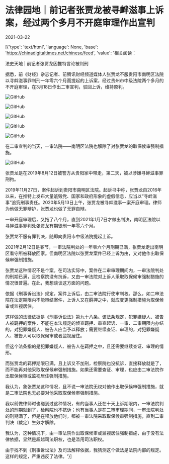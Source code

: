 # 法律园地｜前记者张贾龙被寻衅滋事上诉案，经过两个多月不开庭审理作出宣判

2021-03-22

[{'type': 'text/html', 'language': None, 'base': 'https://chinadigitaltimes.net/chinese/feed', 'value': '相关阅读：



法史天地 | 前记者张贾龙因推特言论被判刑



据悉，前《财经》杂志记者、前腾讯财经频道媒体人张贾龙不服贵阳市南明区法院以寻衅滋事罪判刑一年零六个月而提起的上诉案，经过贵州市中级法院两个多月的不开庭审理，在3月18日作出二审宣判，驳回上诉，维持原判。

![GitHub](https://chinadigitaltimes.net/chinese/files/2021/03/post-663888-6059039fab612.)

![GitHub](https://chinadigitaltimes.net/chinese/files/2021/03/post-663888-605903a1e0494.)

![GitHub](https://chinadigitaltimes.net/chinese/files/2021/03/post-663888-605903a448d81.)

![GitHub](https://chinadigitaltimes.net/chinese/files/2021/03/post-663888-605903a690278.)

![GitHub](https://chinadigitaltimes.net/chinese/files/2021/03/post-663888-605903a872eea.)

在二审宣判的当天，一审法院——南明区法院也解除了对张贾龙的取保候审强制措施。

![GitHub](https://chinadigitaltimes.net/chinese/files/2021/03/post-663888-605903aa4ed2f.)

张贾龙是在2019年8月12日被警方从贵阳家中带走，第二天，被以涉嫌寻衅滋事罪刑拘。

2019年11月27日，案件起诉到贵阳市南明区法院。起诉书中称，张贾龙自2016年以来，在推特上发布大量诋毁党、国家和政府形象的虚假信息，应当以“寻衅滋事”追究刑事责任。2020年5月13日上午，张贾龙被寻衅滋事一案开庭审理。律师为他做无罪辩护，张贾龙也做了无罪自辩。

一审开庭审理后，又拖了八个月，直到2021年1月7日才做出判决，南明区法院以寻衅滋事罪判处张贾龙有期徒刑一年零六个月。

张贾龙不服有罪判决，随即向贵阳市中级法院提起上诉。

2021年2月12日是春节，一审法院判处的一年零六个月刑期已满，张贾龙走出南明区看守所被释放回家。但南明区法院以张贾龙案件已经上诉为由，又对他作出取保候审强制措施。

张贾龙这种情况不是个案。在司法实际中，案件在二审审理期间内，一审法院判处的刑期已满，且检察院没有抗诉，又由一审法院对上诉人采取取保候审强制措施的情况很普遍。在此，我想谈谈这方面的问题。

依据《刑事诉讼法》规定，案件上诉后，由二审法院行使审判权。那么，如二审法院在法定期限内不能审结案件，上诉人又在羁押之中，就应变更强制措施为取保候审或监视居住。

这样做的法律依据是《刑事诉讼法》第九十八条。该法条规定，犯罪嫌疑人、被告人被羁押的案件，不能在本法规定的侦查羁押、审查起诉、一审、二审期限内办结的，对犯罪嫌疑人、被告人应当予以释放；需要继续查证、审理的，对犯罪嫌疑人、被告人可以取保候审或者监视居住。

但这个法条指的是犯罪嫌疑人、被告人在羁押之中，且还需要继续查证、审理的情形。

而张贾龙的羁押期限已满，且上诉又不加刑，检察院也没抗诉，直接释放就是了，而不能再对他采取取保候审强制措施。如果还需要查证、审理，也应由二审法院作出取保候审或监视居住强制措施。

我认为，象张贾龙这种情况，且不说一审法院无权对他作出取保候审强制措施，就是二审法院也无必要对他采取取保候审强制措施。

我以前做律师时也碰到过这种情况，有的当事人还在十天上诉期限内，一审法院判处的刑期就到了，检察院也不抗诉；也有当事人是在二审审理期间，一审法院判处的刑期满了，但是在释放他们时，都被一审法院采取取保候审强制措施，直到二审判决（裁定）生效才解除。

我认为，这种情况下，由一审法院作出取保候审或监视居住强制措施，由于没有法律依据，显然是超越司法职权，也是滥用司法职权。

由于找不到《刑事诉讼法》及司法解释依据，我猜测这个做法是法院内部的规定。这样的规定，严重违反了法律。'}]